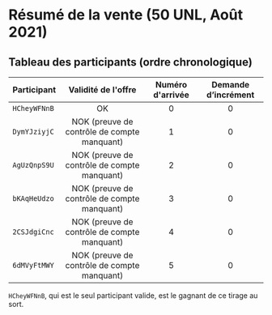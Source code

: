 # Résumé de la vente (50 UNL, Août 2021)

## Tableau des participants (ordre chronologique)

| Participant  | Validité de l'offre | Numéro d'arrivée | Demande d’incrément
| :----------  | :-----------------: | :------------: | :------------: |
|  `HCheyWFNnB` |         OK          |    0   |    0
|  `DymYJziyjC` |         NOK (preuve de contrôle de compte manquant)          |    1   |    0
|  `AgUzQnpS9U` |         NOK (preuve de contrôle de compte manquant)          |    2   |    0
|  `bKAqHeUdzo` |         NOK (preuve de contrôle de compte manquant)          |    3   |    0
|  `2CSJdgiCnc` |         NOK (preuve de contrôle de compte manquant)          |    4   |    0
|  `6dMVyFtMWY` |         NOK (preuve de contrôle de compte manquant)          |    5   |    0

`HCheyWFNnB`, qui est le seul participant valide, est le gagnant de ce tirage au sort.